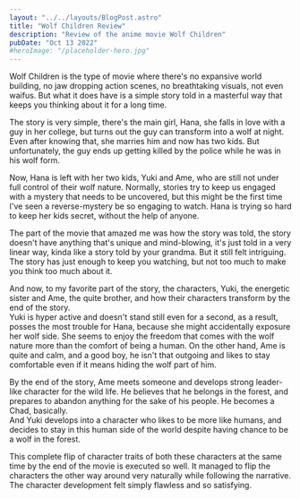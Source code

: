 ```yaml
---
layout: "../../layouts/BlogPost.astro"
title: "Wolf Children Review"
description: "Review of the anime movie Wolf Children"
pubDate: "Oct 13 2022"
#heroImage: "/placeholder-hero.jpg"
---
```


Wolf Children is the type of movie where there's no expansive world building, no jaw dropping action scenes, no breathtaking visuals, not even waifus. But what it does have is a simple story told in a masterful way that keeps you thinking about it for a long time.

The story is very simple, there's the main girl, Hana, she falls in love with a guy in her college, but turns out the guy can transform into a wolf at night. Even after knowing that, she marries him and now has two kids. But unfortunately, the guy ends up getting killed by the police while he was in his wolf form.

Now, Hana is left with her two kids, Yuki and Ame, who are still not under full control of their wolf nature. Normally, stories try to keep us engaged with a mystery that needs to be uncovered, but this might be the first time I've seen a reverse-mystery be so engaging to watch. Hana is trying so hard to keep her kids secret, without the help of anyone.

The part of the movie that amazed me was how the story was told, the story doesn't have anything that's unique and mind-blowing, it's just told in a very linear way, kinda like a story told by your grandma. But it still felt intriguing. The story has just enough to keep you watching, but not too much to make you think too much about it.

And now, to my favorite part of the story, the characters, Yuki, the energetic sister and Ame, the quite brother, and how their characters transform by the end of the story.  
Yuki is hyper active and doesn't stand still even for a second, as a result, posses the most trouble for Hana, because she might accidentally exposure her wolf side. She seems to enjoy the freedom that comes with the wolf nature more than the comfort of being a human. On the other hand, Ame is quite and calm, and a good boy, he isn't that outgoing and likes to stay comfortable even if it means hiding the wolf part of him.

By the end of the story, Ame meets someone and develops strong leader-like character for the wild life. He believes that he belongs in the forest, and prepares to abandon anything for the sake of his people. He becomes a Chad, basically.  
And Yuki develops into a character who likes to be more like humans, and decides to stay in this human side of the world despite having chance to be a wolf in the forest.

This complete flip of character traits of both these characters at the same time by the end of the movie is executed so well. It managed to flip the characters the other way around very naturally while following the narrative. The character development felt simply flawless and so satisfying.